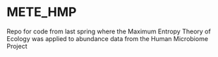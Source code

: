 # METE_HMP
Repo for code from last spring where the Maximum Entropy Theory of Ecology was applied to abundance data from the Human Microbiome Project
 
